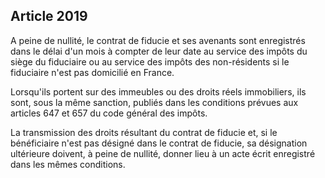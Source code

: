 Article 2019
----
A peine de nullité, le contrat de fiducie et ses avenants sont enregistrés dans
le délai d'un mois à compter de leur date au service des impôts du siège du
fiduciaire ou au service des impôts des non-résidents si le fiduciaire n'est pas
domicilié en France.

Lorsqu'ils portent sur des immeubles ou des droits réels immobiliers, ils sont,
sous la même sanction, publiés dans les conditions prévues aux articles 647 et
657 du code général des impôts.

La transmission des droits résultant du contrat de fiducie et, si le
bénéficiaire n'est pas désigné dans le contrat de fiducie, sa désignation
ultérieure doivent, à peine de nullité, donner lieu à un acte écrit enregistré
dans les mêmes conditions.
